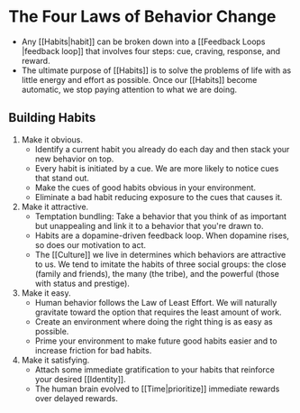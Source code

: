 # The Four Laws of Behavior Change

- Any [[Habits|habit]] can be broken down into a [[Feedback Loops |feedback loop]] that involves four steps: cue, craving, response, and reward.
- The ultimate purpose of [[Habits]] is to solve the problems of life with as little energy and effort as possible. Once our [[Habits]] become automatic, we stop paying attention to what we are doing.

## Building Habits

1. Make it obvious.
   - Identify a current habit you already do each day and then stack your new behavior on top.
   - Every habit is initiated by a cue. We are more likely to notice cues that stand out.
   - Make the cues of good habits obvious in your environment.
   - Eliminate a bad habit reducing exposure to the cues that causes it.
2. Make it attractive.
   - Temptation bundling: Take a behavior that you think of as important but unappealing and link it to a behavior that you're drawn to.
   - Habits are a dopamine-driven feedback loop. When dopamine rises, so does our motivation to act.
   - The [[Culture]] we live in determines which behaviors are attractive to us. We tend to imitate the habits of three social groups: the close (family and friends), the many (the tribe), and the powerful (those with status and prestige).
3. Make it easy.
   - Human behavior follows the Law of Least Effort. We will naturally gravitate toward the option that requires the least amount of work.
   - Create an environment where doing the right thing is as easy as possible.
   - Prime your environment to make future good habits easier and to increase friction for bad habits.
4. Make it satisfying.
   - Attach some immediate gratification to your habits that reinforce your desired [[Identity]].
   - The human brain evolved to [[Time|prioritize]] immediate rewards over delayed rewards.
